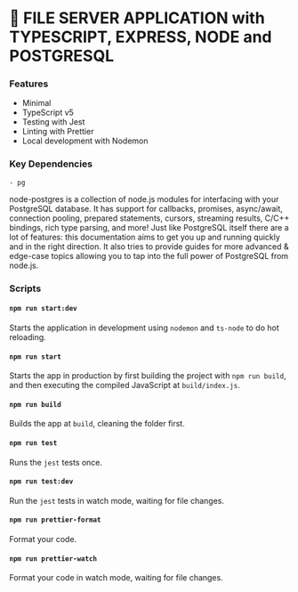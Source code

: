 # 🧰 FILE SERVER APPLICATION with TYPESCRIPT, EXPRESS, NODE and POSTGRESQL

### Features

- Minimal
- TypeScript v5
- Testing with Jest
- Linting with Prettier
- Local development with Nodemon

### Key Dependencies
    - pg
node-postgres is a collection of node.js modules for interfacing with your PostgreSQL database. It has support for callbacks, promises, async/await, connection pooling, prepared statements, cursors, streaming results, C/C++ bindings, rich type parsing, and more! Just like PostgreSQL itself there are a lot of features: this documentation aims to get you up and running quickly and in the right direction. It also tries to provide guides for more advanced & edge-case topics allowing you to tap into the full power of PostgreSQL from node.js.

### Scripts

#### `npm run start:dev`

Starts the application in development using `nodemon` and `ts-node` to do hot reloading.

#### `npm run start`

Starts the app in production by first building the project with `npm run build`, and then executing the compiled JavaScript at `build/index.js`.

#### `npm run build`

Builds the app at `build`, cleaning the folder first.

#### `npm run test`

Runs the `jest` tests once.

#### `npm run test:dev`

Run the `jest` tests in watch mode, waiting for file changes.

#### `npm run prettier-format`

Format your code.

#### `npm run prettier-watch`

Format your code in watch mode, waiting for file changes.
